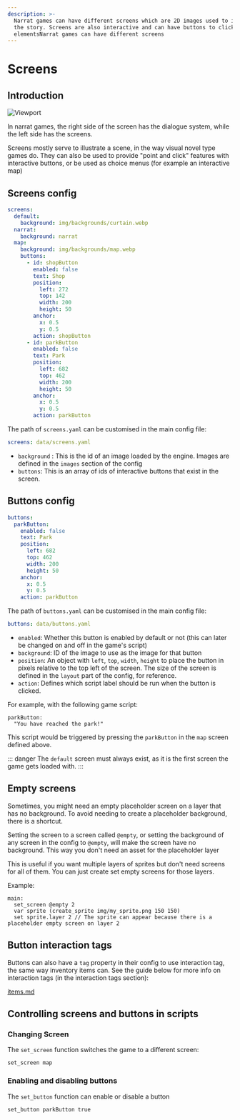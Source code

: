 ```yaml
---
description: >-
  Narrat games can have different screens which are 2D images used to illustrate
  the story. Screens are also interactive and can have buttons to click on
  elementsNarrat games can have different screens
---
```


# Screens

## Introduction

![Viewport](./viewport/viewport.png)

In narrat games, the right side of the screen has the dialogue system, while the left side has the screens.

Screens mostly serve to illustrate a scene, in the way visual novel type games do. They can also be used to provide "point and click" features with interactive buttons, or be used as choice menus (for example an interactive map)

## Screens config

```yaml
screens:
  default:
    background: img/backgrounds/curtain.webp
  narrat:
    background: narrat
  map:
    background: img/backgrounds/map.webp
    buttons:
      - id: shopButton
        enabled: false
        text: Shop
        position:
          left: 272
          top: 142
          width: 200
          height: 50
        anchor:
          x: 0.5
          y: 0.5
        action: shopButton
      - id: parkButton
        enabled: false
        text: Park
        position:
          left: 682
          top: 462
          width: 200
          height: 50
        anchor:
          x: 0.5
          y: 0.5
        action: parkButton
```

The path of `screens.yaml` can be customised in the main config file:

```yaml
screens: data/screens.yaml
```

- `background` : This is the id of an image loaded by the engine. Images are defined in the `images` section of the config
- `buttons`: This is an array of ids of interactive buttons that exist in the screen.

## Buttons config

```yaml
buttons:
  parkButton:
    enabled: false
    text: Park
    position:
      left: 682
      top: 462
      width: 200
      height: 50
    anchor:
      x: 0.5
      y: 0.5
    action: parkButton
```

The path of `buttons.yaml` can be customised in the main config file:

```yaml
buttons: data/buttons.yaml
```

- `enabled`: Whether this button is enabled by default or not (this can later be changed on and off in the game's script)
- `background`: ID of the image to use as the image for that button
- `position`: An object with `left`, `top`, `width`, `height` to place the button in pixels relative to the top left of the screen. The size of the screen is defined in the `layout` part of the config, for reference.
- `action`: Defines which script label should be run when the button is clicked.

For example, with the following game script:

```narrat
parkButton:
  "You have reached the park!"
```

This script would be triggered by pressing the `parkButton` in the `map` screen defined above.

::: danger
The `default` screen must always exist, as it is the first screen the game gets loaded with.
:::

## Empty screens

Sometimes, you might need an empty placeholder screen on a layer that has no background. To avoid needing to create a placeholder background, there is a shortcut.

Setting the screen to a screen called `@empty`, or setting the background of any screen in the config to `@empty`, will make the screen have no background. This way you don't need an asset for the placeholder layer

This is useful if you want multiple layers of sprites but don't need screens for all of them. You can just create set empty screens for those layers.

Example:

```narrat
main:
  set_screen @empty 2
  var sprite (create_sprite img/my_sprite.png 150 150)
  set sprite.layer 2 // The sprite can appear because there is a placeholder empty screen on layer 2
```

## Button interaction tags

Buttons can also have a `tag` property in their config to use interaction tag, the same way inventory items can. See the guide below for more info on interaction tags (in the interaction tags section):

[items.md](../features/items.md)

## Controlling screens and buttons in scripts

### Changing Screen

The `set_screen` function switches the game to a different screen:

```narrat
set_screen map
```

### Enabling and disabling buttons

The `set_button` function can enable or disable a button

```narrat
set_button parkButton true
```
